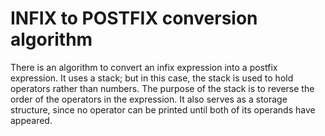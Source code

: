 # INFIX to POSTFIX conversion algorithm
There is an algorithm to convert an infix expression into a postfix expression. It uses a stack; but in this case, the stack is used to 
hold operators rather than numbers. The purpose of the stack is to reverse the order of the operators in the expression. It also serves 
as a storage structure, since no operator can be printed until both of its operands have appeared.
